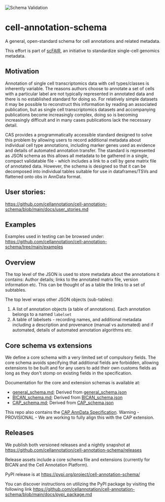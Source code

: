 ![Schema Validation](https://github.com/cellannotation/cell-annotation-schema/actions/workflows/schema_validator.yaml/badge.svg?branch=main)
# cell-annotation-schema

A general, open-standard schema for cell annotations and related metadata.

This effort is part of [scFAIR](https://sc-fair.org/), an initiative to standardize single-cell genomics metadata.

## Motivation

Annotation of single cell transcriptomics data with cell types/classes is inherently variable. The reasons authors choose to annotate a set of cells with a particular label are not typically represented in annotated data and there is no established standard for doing so.  For relatively simple datasets it may be possible to reconstruct this information by reading an associated publication, but as single cell transcriptomics datasets and accompanying publications become increasingly complex, doing so is becoming increasingly difficult and in many cases publications lack the necessary detail.

CAS provides a programmatically accessible standard designed to solve this problem by allowing users to record additional metadata about individual cell type annotations, including marker genes used as evidence and details of automated annotation transfer.  The standard is represented as JSON schema as this allows all metadata to be gathered in a single, compact validatable file - which includes a link to a cell by gene matrix file of annotated data. However, the schema is designed so that it can be decomposed into individual tables suitable for use in dataframes/TSVs and flattened onto obs in AnnData format.

## User stories: 

https://github.com/cellannotation/cell-annotation-schema/blob/main/docs/user_stories.md

## Examples

Examples used in testing can be browsed under: https://github.com/cellannotation/cell-annotation-schema/tree/main/examples


## Overview

The top level of the JSON is used to store metadata about the annotations it contains: Author details; links to the annotated matrix file, version information etc.  This can be thought of as a table the links to a set of subtables.

The top level wraps other JSON objects (sub-tables):

1. A list of annotation objects (a table of annotations). Each annotation belongs to a named `labelset`
2. A table of labelsets - recording names, and additional metadata including a description and provenance (manual vs automated) and if automated, details of automated annotation algorithms etc.

## Core schema vs extensions

We define a core schema with a very limited set of compulsory fields.  The core schema avoids specifying that additional fields are forbidden, allowing extensions to be built and for any users to add their own customs fields as long as they don't stomp on existing fields in the specification. 

Documentation for the core and extension schemas is available at:

- [general_schema.md](https://github.com/cellannotation/cell-annotation-schema/blob/main/build/general_schema.md); Derived from [general_schema.json](https://github.com/cellannotation/cell-annotation-schema/blob/main/general_schema.json)
- [BICAN_schema.md](https://github.com/cellannotation/cell-annotation-schema/blob/main/build/BICAN_schema.md); Derived from [BICAN_schema.json](https://github.com/cellannotation/cell-annotation-schema/blob/main/build/BICAN_schema.json)
- [CAP_schema.md](https://github.com/cellannotation/cell-annotation-schema/blob/main/build/CAP_schema.md); Derived from [CAP_schema.json](https://github.com/cellannotation/cell-annotation-schema/blob/main/build/CAP_schema.json)

This repo also contains the [CAP AnnData Specification](https://github.com/cellannotation/cell-annotation-schema/blob/main/docs/cap_anndata_schema.md). Warning - PROVISIONAL - We are working to fully align this with the CAP extension.


## Releases

We publish both versioned releases and a nightly snapshot at https://github.com/cellannotation/cell-annotation-schema/releases

Release assets include a core schema file and extensions (currently for BICAN and the Cell Annotation Platform).

PyPI release is at https://pypi.org/project/cell-annotation-schema/

You can discover instructions on utilizing the PyPI package by visiting the following link https://github.com/cellannotation/cell-annotation-schema/blob/main/docs/pypi_package.md
